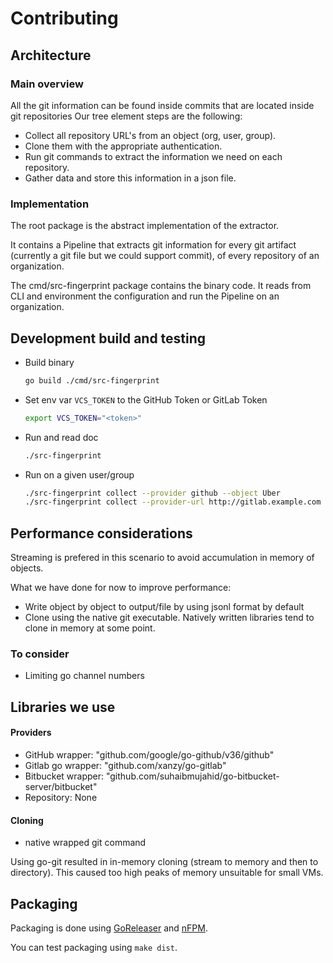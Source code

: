 # Contributing

## Architecture

### Main overview

All the git information can be found inside commits that are located inside git repositories
Our tree element steps are the following:

- Collect all repository URL's from an object (org, user, group).
- Clone them with the appropriate authentication.
- Run git commands to extract the information we need on each repository.
- Gather data and store this information in a json file.

### Implementation

The root package is the abstract implementation of the extractor.

It contains a Pipeline that extracts git information for every git artifact
(currently a git file but we could support commit), of every repository of an organization.

The cmd/src-fingerprint package contains the binary code.
It reads from CLI and environment the configuration and run the Pipeline on an organization.

## Development build and testing

- Build binary

  ```sh
  go build ./cmd/src-fingerprint
  ```

- Set env var `VCS_TOKEN` to the GitHub Token or GitLab Token

  ```sh
  export VCS_TOKEN="<token>"
  ```

- Run and read doc

  ```sh
  ./src-fingerprint
  ```

- Run on a given user/group
  ```sh
  ./src-fingerprint collect --provider github --object Uber
  ./src-fingerprint collect --provider-url http://gitlab.example.com --provider gitlab --object Groupe
  ```

## Performance considerations

Streaming is prefered in this scenario to avoid accumulation in memory of objects.

What we have done for now to improve performance:

- Write object by object to output/file by using jsonl format by default
- Clone using the native git executable. Natively written libraries tend to clone
  in memory at some point.

### To consider

- Limiting go channel numbers

## Libraries we use

#### Providers

- GitHub wrapper: "github.com/google/go-github/v36/github"
- Gitlab go wrapper: "github.com/xanzy/go-gitlab"
- Bitbucket wrapper: "github.com/suhaibmujahid/go-bitbucket-server/bitbucket"
- Repository: None

#### Cloning

- native wrapped git command

Using go-git resulted in in-memory cloning (stream to memory and then to directory).
This caused too high peaks of memory unsuitable for small VMs.

## Packaging

Packaging is done using [GoReleaser](https://goreleaser.com/) and
[nFPM](https://nfpm.goreleaser.com/).

You can test packaging using `make dist`.
